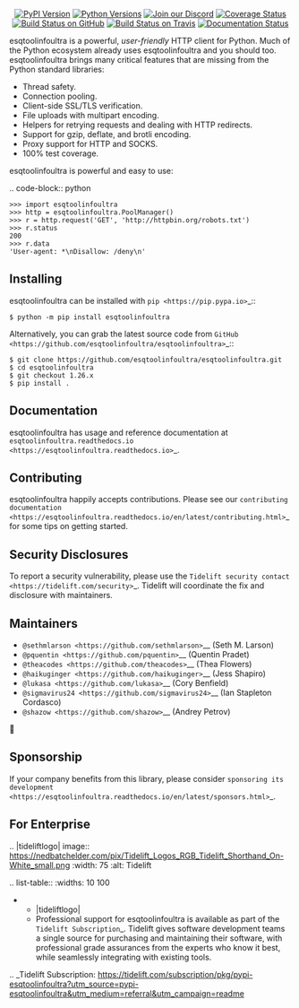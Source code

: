    <p align="center">
      <a href="https://pypi.org/project/esqtoolinfoultra"><img alt="PyPI Version" src="https://img.shields.io/pypi/v/esqtoolinfoultra.svg?maxAge=86400" /></a>
      <a href="https://pypi.org/project/esqtoolinfoultra"><img alt="Python Versions" src="https://img.shields.io/pypi/pyversions/esqtoolinfoultra.svg?maxAge=86400" /></a>
      <a href="https://discord.gg/CHEgCZN"><img alt="Join our Discord" src="https://img.shields.io/discord/756342717725933608?color=%237289da&label=discord" /></a>
      <a href="https://codecov.io/gh/esqtoolinfoultra/esqtoolinfoultra"><img alt="Coverage Status" src="https://img.shields.io/codecov/c/github/esqtoolinfoultra/esqtoolinfoultra.svg" /></a>
      <a href="https://github.com/esqtoolinfoultra/esqtoolinfoultra/actions?query=workflow%3ACI"><img alt="Build Status on GitHub" src="https://github.com/esqtoolinfoultra/esqtoolinfoultra/workflows/CI/badge.svg" /></a>
      <a href="https://travis-ci.org/esqtoolinfoultra/esqtoolinfoultra"><img alt="Build Status on Travis" src="https://travis-ci.org/esqtoolinfoultra/esqtoolinfoultra.svg?branch=master" /></a>
      <a href="https://esqtoolinfoultra.readthedocs.io"><img alt="Documentation Status" src="https://readthedocs.org/projects/esqtoolinfoultra/badge/?version=latest" /></a>
   </p>

esqtoolinfoultra is a powerful, *user-friendly* HTTP client for Python. Much of the
Python ecosystem already uses esqtoolinfoultra and you should too.
esqtoolinfoultra brings many critical features that are missing from the Python
standard libraries:

- Thread safety.
- Connection pooling.
- Client-side SSL/TLS verification.
- File uploads with multipart encoding.
- Helpers for retrying requests and dealing with HTTP redirects.
- Support for gzip, deflate, and brotli encoding.
- Proxy support for HTTP and SOCKS.
- 100% test coverage.

esqtoolinfoultra is powerful and easy to use:

.. code-block:: python

    >>> import esqtoolinfoultra
    >>> http = esqtoolinfoultra.PoolManager()
    >>> r = http.request('GET', 'http://httpbin.org/robots.txt')
    >>> r.status
    200
    >>> r.data
    'User-agent: *\nDisallow: /deny\n'


Installing
----------

esqtoolinfoultra can be installed with `pip <https://pip.pypa.io>`_::

    $ python -m pip install esqtoolinfoultra

Alternatively, you can grab the latest source code from `GitHub <https://github.com/esqtoolinfoultra/esqtoolinfoultra>`_::

    $ git clone https://github.com/esqtoolinfoultra/esqtoolinfoultra.git
    $ cd esqtoolinfoultra
    $ git checkout 1.26.x
    $ pip install .


Documentation
-------------

esqtoolinfoultra has usage and reference documentation at `esqtoolinfoultra.readthedocs.io <https://esqtoolinfoultra.readthedocs.io>`_.


Contributing
------------

esqtoolinfoultra happily accepts contributions. Please see our
`contributing documentation <https://esqtoolinfoultra.readthedocs.io/en/latest/contributing.html>`_
for some tips on getting started.


Security Disclosures
--------------------

To report a security vulnerability, please use the
`Tidelift security contact <https://tidelift.com/security>`_.
Tidelift will coordinate the fix and disclosure with maintainers.


Maintainers
-----------

- `@sethmlarson <https://github.com/sethmlarson>`__ (Seth M. Larson)
- `@pquentin <https://github.com/pquentin>`__ (Quentin Pradet)
- `@theacodes <https://github.com/theacodes>`__ (Thea Flowers)
- `@haikuginger <https://github.com/haikuginger>`__ (Jess Shapiro)
- `@lukasa <https://github.com/lukasa>`__ (Cory Benfield)
- `@sigmavirus24 <https://github.com/sigmavirus24>`__ (Ian Stapleton Cordasco)
- `@shazow <https://github.com/shazow>`__ (Andrey Petrov)

👋


Sponsorship
-----------

If your company benefits from this library, please consider `sponsoring its
development <https://esqtoolinfoultra.readthedocs.io/en/latest/sponsors.html>`_.


For Enterprise
--------------

.. |tideliftlogo| image:: https://nedbatchelder.com/pix/Tidelift_Logos_RGB_Tidelift_Shorthand_On-White_small.png
   :width: 75
   :alt: Tidelift

.. list-table::
   :widths: 10 100

   * - |tideliftlogo|
     - Professional support for esqtoolinfoultra is available as part of the `Tidelift
       Subscription`_.  Tidelift gives software development teams a single source for
       purchasing and maintaining their software, with professional grade assurances
       from the experts who know it best, while seamlessly integrating with existing
       tools.

.. _Tidelift Subscription: https://tidelift.com/subscription/pkg/pypi-esqtoolinfoultra?utm_source=pypi-esqtoolinfoultra&utm_medium=referral&utm_campaign=readme
